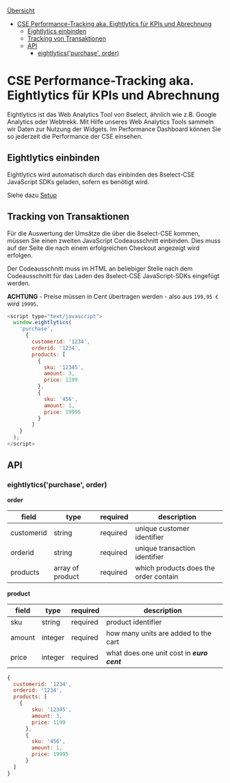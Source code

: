 <!-- START doctoc generated TOC please keep comment here to allow auto update -->
<!-- DON'T EDIT THIS SECTION, INSTEAD RE-RUN doctoc TO UPDATE -->
[Übersicht](https://docs.8select.io/CSE-integration-manual/)

- [CSE Performance-Tracking aka. Eightlytics für KPIs und Abrechnung](#cse-performance-tracking-aka-eightlytics-f%C3%BCr-kpis-und-abrechnung)
  - [Eightlytics einbinden](#eightlytics-einbinden)
  - [Tracking von Transaktionen](#tracking-von-transaktionen)
  - [API](#api)
    - [eightlytics('purchase', order)](#eightlyticspurchase-order)

<!-- END doctoc generated TOC please keep comment here to allow auto update -->

# CSE Performance-Tracking aka. Eightlytics für KPIs und Abrechnung

Eightlytics ist das Web Analytics Tool von 8select, ähnlich wie z.B. Google Analytics oder Webtrekk.
Mit Hilfe unseres Web Analytics Tools sammeln wir Daten zur Nutzung der Widgets. Im Performance Dashboard können Sie so jederzeit die Performance der CSE einsehen.

## Eightlytics einbinden

Eightlytics wird automatisch durch das einbinden des 8select-CSE JavaScript SDKs geladen, sofern es benötigt wird.

Siehe dazu [Setup](../setup.md)

## Tracking von Transaktionen

Für die Auswertung der Umsätze die über die 8select-CSE kommen, müssen Sie einen zweiten JavaScript Codeausschnitt einbinden. Dies muss auf der Seite die nach einem erfolgreichen Checkout angezeigt wird erfolgen.

Der Codeausschnitt muss im HTML an beliebiger Stelle nach dem Codeausschnitt für das Laden des 8select-CSE JavaScript-SDKs eingefügt werden.

**ACHTUNG** - Preise müssen in Cent übertragen werden - also aus `199,95 €` wird `19995`.

```javascript
<script type="text/javascript">
  window.eightlytics(
    'purchase',
      {
        customerid: '1234',
        orderid: '1234',
        products: [
          {
            sku: '12345',
            amount: 3,
            price: 1199
          },
          {
            sku: '456',
            amount: 1,
            price: 19995
          }
        ]
    }  
  );
</script>
```

## API

### eightlytics('purchase', order)

**order**

| field      | type             | required | description                           |
| ---------- | ---------------- | -------- | ------------------------------------- |
| customerid | string           | required | unique customer identifier            |
| orderid    | string           | required | unique transaction identifier         |
| products   | array of product | required | which products does the order contain |

**product**

| field  | type    | required | description                                |
| ------ | ------- | -------- | ------------------------------------------ |
| sku    | string  | required | product identifier                         |
| amount | integer | required | how many units are added to the cart       |
| price  | integer | required | what does one unit cost in **_euro cent_** |

```javascript
{
  customerid: '1234',
  orderid: '1234',
  products: [
    {
        sku: '12345',
        amount: 3,
        price: 1199
      },
      {
        sku: '456',
        amount: 1,
        price: 19995
      }
  ]
}
```

